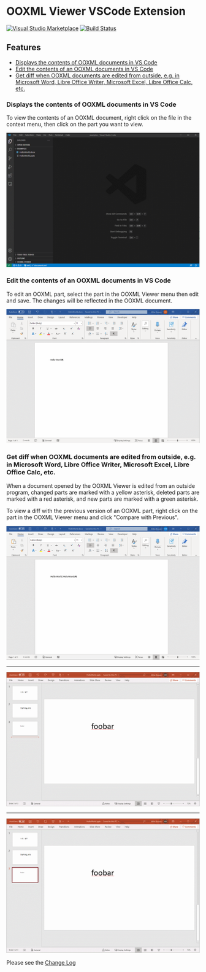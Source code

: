 # OOXML Viewer VSCode Extension

[![Visual Studio Marketplace](https://vsmarketplacebadge.apphb.com/version/yuenm18.ooxml-viewer.svg)](https://marketplace.visualstudio.com/items?itemName=yuenm18.ooxml-viewer)
[![Build Status](https://dev.azure.com/yuenm18/Extensions/_apis/build/status/yuenm18.ooxml-viewer-vscode?branchName=master)](https://dev.azure.com/yuenm18/Extensions/_build/latest?definitionId=2&branchName=master)

## Features

- [Displays the contents of OOXML documents in VS Code](#displays-the-contents-of-ooxml-documents-in-vs-code)
- [Edit the contents of an OOXML documents in VS Code](#edit-the-contents-of-an-ooxml-documents-in-vs-code)
- [Get diff when OOXML documents are edited from outside, e.g. in Microsoft Word, Libre Office Writer, Microsoft Excel, Libre Office Calc, etc.](#get-diff-when-ooxml-documents-are-edited-from-outside-eg-in-microsoft-word,-libre-office-Writer-microsoft-excel-libre-office-calc-etc)

### Displays the contents of OOXML documents in VS Code

To view the contents of an OOXML document, right click on the file in the context menu, then click on the part you want to view.

![Opening an OOXML Part](images/viewing-ooxml-part.gif)

### Edit the contents of an OOXML documents in VS Code

To edit an OOXML part, select the part in the OOXML Viewer menu then edit and save. The changes will be reflected in the OOXML document.

![Editing the contents of an OOXML document in VS Code](images/editing-ooxml-part.gif)

### Get diff when OOXML documents are edited from outside, e.g. in Microsoft Word, Libre Office Writer, Microsoft Excel, Libre Office Calc, etc.

When a document opened by the OOXML Viewer is edited from an outside program, changed parts are marked with a yellow asterisk, deleted parts are marked with a red asterisk, and new parts are marked with a green asterisk.

To view a diff with the previous version of an OOXML part, right click on the part in the OOXML Viewer menu and click "Compare with Previous".

![Getting the diff of an OOXML Part](images/getting-diff.gif)

---

![Getting the diff of an OOXML Part](images/getting-diff-add.gif)

---

![Getting the diff of an OOXML Part](images/getting-diff-delete.gif)

Please see the [Change Log](CHANGELOG.md)
